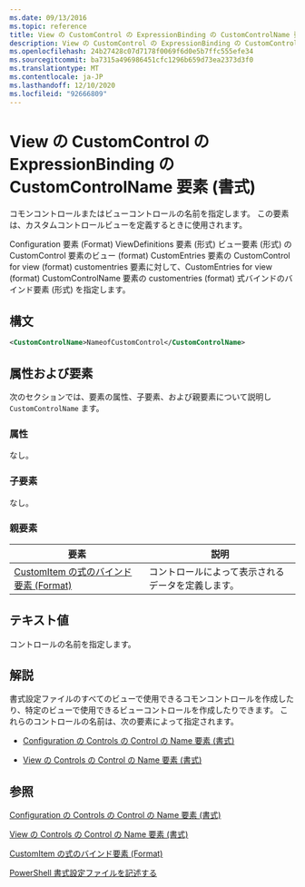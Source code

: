 ```yaml
---
ms.date: 09/13/2016
ms.topic: reference
title: View の CustomControl の ExpressionBinding の CustomControlName 要素 (書式)
description: View の CustomControl の ExpressionBinding の CustomControlName 要素 (書式)
ms.openlocfilehash: 24b27428c07d7178f0069f6d0e5b7ffc555efe34
ms.sourcegitcommit: ba7315a496986451cfc1296b659d73ea2373d3f0
ms.translationtype: MT
ms.contentlocale: ja-JP
ms.lasthandoff: 12/10/2020
ms.locfileid: "92666809"
---
```

# <a name="customcontrolname-element-for-expressionbinding-for-customcontrol-for-view-format"></a>View の CustomControl の ExpressionBinding の CustomControlName 要素 (書式)

コモンコントロールまたはビューコントロールの名前を指定します。 この要素は、カスタムコントロールビューを定義するときに使用されます。

Configuration 要素 (Format) ViewDefinitions 要素 (形式) ビュー要素 (形式) の CustomControl 要素のビュー (format) CustomEntries 要素の CustomControl for view (format) customentries 要素に対して、CustomEntries for view (format) CustomControlName 要素の customentries (format) 式バインドのバインド要素 (形式) を指定します。

## <a name="syntax"></a>構文

```xml
<CustomControlName>NameofCustomControl</CustomControlName>
```

## <a name="attributes-and-elements"></a>属性および要素

次のセクションでは、要素の属性、子要素、および親要素について説明し `CustomControlName` ます。

### <a name="attributes"></a>属性

なし。

### <a name="child-elements"></a>子要素

なし。

### <a name="parent-elements"></a>親要素

|要素|説明|
|-------------|-----------------|
|[CustomItem の式のバインド要素 (Format)](./expressionbinding-element-for-customitem-for-controls-for-configuration-format.md)|コントロールによって表示されるデータを定義します。|

## <a name="text-value"></a>テキスト値

コントロールの名前を指定します。

## <a name="remarks"></a>解説

書式設定ファイルのすべてのビューで使用できるコモンコントロールを作成したり、特定のビューで使用できるビューコントロールを作成したりできます。 これらのコントロールの名前は、次の要素によって指定されます。

- [Configuration の Controls の Control の Name 要素 (書式)](./name-element-for-control-for-controls-for-configuration-format.md)

- [View の Controls の Control の Name 要素 (書式)](./name-element-for-control-for-controls-for-view-format.md)

## <a name="see-also"></a>参照

[Configuration の Controls の Control の Name 要素 (書式)](./name-element-for-control-for-controls-for-configuration-format.md)

[View の Controls の Control の Name 要素 (書式)](./name-element-for-control-for-controls-for-view-format.md)

[CustomItem の式のバインド要素 (Format)](./expressionbinding-element-for-customitem-for-controls-for-configuration-format.md)

[PowerShell 書式設定ファイルを記述する](./writing-a-powershell-formatting-file.md)
